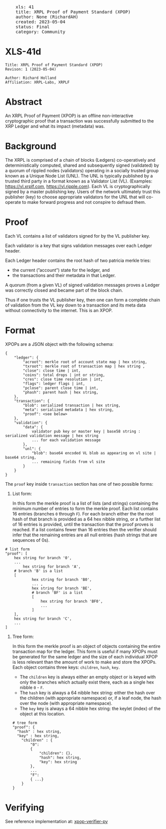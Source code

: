 <pre>
    xls: 41
    title: XRPL Proof of Payment Standard (XPOP)
    author: None (RichardAH)
    created: 2023-05-04
    status: Final
    category: Community
</pre>
# XLS-41d

```
Title: XRPL Proof of Payment Standard (XPOP)
Revison: 1 (2023-05-04)

Author: Richard Holland
Affiliation: XRPL-Labs, XRPLF
```

# Abstract

An XRPL Proof of Payment (XPOP) is an offline non-interactive cryptographic proof that a transaction was successfully submitted to the XRP Ledger and what its impact (metadata) was.

# Background

The XRPL is comprised of a chain of blocks (Ledgers) co-operatively and deterministically computed, shared and subsequently signed (validated) by a quorum of rippled nodes (validators) operating in a socially trusted group known as a Unique Node List (UNL). The UNL is typically published by a trusted third party in a format known as a Validator List (VL). (Examples: https://vl.xrplf.com, https://vl.ripple.com). Each VL is cryptographically signed by a master publishing key. Users of the network ultimately trust this publisher (key) to choose appropriate validators for the UNL that will co-operate to make forward progress and not conspire to defraud them.

# Proof

Each VL contains a list of validators signed for by the VL publisher key.

Each validator is a key that signs validation messages over each Ledger header.

Each Ledger header contains the root hash of two patricia merkle tries:

- the current (”account”) state for the ledger, and
- the transactions and their metadata in that Ledger.

A quorum (from a given VL) of signed validation messages proves a Ledger was correctly closed and became part of the block chain.

Thus if one trusts the VL publisher key, then one can form a complete chain of validation from the VL key down to a transaction and its meta data without connectivity to the internet. This is an XPOP.

# Format

XPOPs are a JSON object with the following schema:

```
{
	"ledger": {
		"acroot": merkle root of account state map | hex string,
		"txroot": merkle root of transaction map | hex string ,
		"close": close time | int,
		"coins": total drops | int or string,
		"cres": close time resolution | int,
		"flags": ledger flags | int,
		"pclose": parent close time | int,
		"phash": parent hash | hex string,
	},
	"transaction": {
		"blob": serialized transaction | hex string,
		"meta": serialized metadata | hex string,
		"proof": <see below>
	},
	"validation": {
		"data": {
			validator pub key or master key | base58 string : serialized validation message | hex string
			... for each validation message
		},
		"unl": {
			"blob": base64 encoded VL blob as appearing on vl site | base64 string,
			... remaining fields from vl site
		}
	}
}
```

The `proof` key inside `transaction` section has one of two possible forms:

1. List form:
    
    In this form the merkle proof is a list of lists (and strings) containing the minimum number of entries to form the merkle proof. Each list contains 16 entries (branches `0` through `F`). For each branch either the the root hash of that branch is provided as a 64 hex nibble string, or a further list of 16 entries is provided, until the transaction that the proof proves is reached. If a list contains fewer than 16 entries then the verifier should infer that the remaining entries are all null entries (hash strings that are sequences of 0s).
    

```
# list form
"proof": [
	hex string for branch '0',
	...
        hex string for branch 'A',
	# branch 'B' is a list
	[ 
			hex string for branch 'B0',
			... ,
			hex string for branch 'BE',
			# branch 'BF' is a list
			[
				hex string for branch 'BF0',
				...
			]
	],
	hex string for branch 'C',
	...
]

```

1. Tree form:
    
    In this form the merkle proof is an object of objects containing the entire transaction map for the ledger. This form is useful if many XPOPs must be generated for the same ledger and the size of each individual XPOP is less relevant than the amount of work to make and store the XPOPs. Each object contains three keys: `children`, `hash`, `key`.
    
    - The `children` key is always either an empty object or is keyed with only the branches which actually exist there, each as a single hex nibble `0` - `F`.
    - The `hash` key is always a 64 nibble hex string: either the hash over the children (with appropriate namespace) or, if a leaf node, the hash over the node (with appropriate namespace).
    - The `key` key is always a 64 nibble hex string: the keylet (index) of the object at this location.
    
    ```
    # tree form
    "proof": {
      "hash" : hex string,
      "key" : hex string,
    	"children" : {
    		"0":
    		{
    			"children": {},
    			"hash": hex string,
    			"key": hex string
    		},
    		...
    		"F":
    		{ ...}
    	}
    }
    ```
    
# Verifying

See reference implementation at: [xpop-verifier-py](https://github.com/RichardAH/xpop-verifier-py/blob/main/verify.py)
